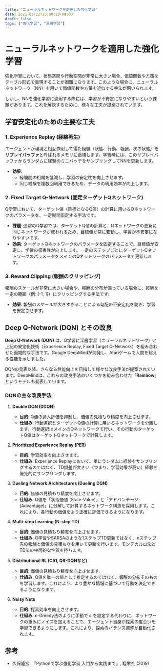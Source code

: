 ```yaml
---
title: "ニューラルネットワークを適用した強化学習"
date: 2021-03-22T10:00:23+09:00
draft: false
tags: ["強化学習", "深層学習"] 
---
```

<!--more-->
# ニューラルネットワークを適用した強化学習

強化学習において、状態空間や行動空間が非常に大きい場合、価値関数や方策をテーブル形式で表現することが困難になります。このような場合に、ニューラルネットワーク（NN）を用いて価値関数や方策を近似する手法が用いられます。

しかし、NNを強化学習に適用する際には、学習が不安定になりやすいという課題があります。これを解決するために、様々な工夫が提案されています。

## 学習安定化のための主要な工夫

### 1. Experience Replay (経験再生)

エージェントが環境と相互作用して得た経験（状態、行動、報酬、次の状態）を**リプレイバッファ**と呼ばれるメモリに蓄積します。学習時には、このリプレイバッファからランダムに経験のミニバッチをサンプリングしてNNを更新します。

-   **効果**:
    -   経験間の相関を低減し、学習の安定性を向上させます。
    -   同じ経験を複数回利用できるため、データの利用効率が向上します。

### 2. Fixed Target Q-Network (固定ターゲットQネットワーク)

Q学習において、ターゲット値（目標となるQ値）の計算に用いるQネットワークのパラメータを、一定期間固定する手法です。

-   **課題**: 通常のQ学習では、ターゲットQ値の計算と、Qネットワークの更新に同じネットワークが使われるため、目標値が常に変動し、学習が不安定になりやすいです。
-   **効果**: ターゲットQネットワークのパラメータを固定することで、目標値が安定し、学習の収束性が向上します。一定のステップごとにターゲットQネットワークのパラメータをメインのQネットワークのパラメータで更新します。

### 3. Reward Clipping (報酬のクリッピング)

報酬のスケールが非常に大きい場合や、報酬の分布が偏っている場合に、報酬を一定の範囲（例: [-1, 1]）にクリッピングする手法です。

-   **効果**: 報酬のスケールが大きすぎることによる勾配の不安定化を防ぎ、学習を安定させます。

## Deep Q-Network (DQN) とその改良

**Deep Q-Network (DQN)** は、Q学習に深層学習（ニューラルネットワーク）と上記の安定化技術（Experience Replay, Fixed Target Q-Network）を組み合わせた画期的な手法です。Google DeepMindが開発し、Atariゲームで人間を超える性能を示しました。

DQNの発表以降、さらなる性能向上を目指して様々な改良手法が提案されています。DeepMindは、これらの改良手法のいくつかを組み合わせた「**Rainbow**」というモデルも発表しています。

### DQNの主な改良手法

1.  **Double DQN (DDQN)**
    -   **目的**: Q値の過大評価を抑制し、価値の見積もり精度を向上させます。
    -   **仕組み**: 行動選択とターゲットQ値の計算に用いるネットワークを分離します。行動選択はメインのQネットワークで行い、その行動のターゲットQ値はターゲットQネットワークで計算します。

2.  **Prioritized Experience Replay (PER)**
    -   **目的**: 学習効率を向上させます。
    -   **仕組み**: Experience Replayにおいて、単にランダムに経験をサンプリングするのではなく、TD誤差が大きい（つまり、学習効果が高い）経験を優先的にサンプリングします。

3.  **Dueling Network Architectures (Dueling DQN)**
    -   **目的**: 価値の見積もり精度を向上させます。
    -   **仕組み**: Q値を「状態価値 (State-Value)」と「アドバンテージ (Advantage)」に分解して計算するネットワーク構造を採用します。これにより、各行動の価値をより正確に評価できるようになります。

4.  **Multi-step Learning (N-step TD)**
    -   **目的**: 価値の見積もり精度を向上させます。
    -   **仕組み**: Q学習やSARSAのような1ステップTD更新ではなく、nステップ先の報酬と価値の見積もりを用いて更新を行います。モンテカルロ法とTD法の中間的な性質を持ちます。

5.  **Distributional RL (C51, QR-DQNなど)**
    -   **目的**: 価値の見積もり精度を向上させます。
    -   **仕組み**: Q値を単一の値として推定するのではなく、報酬の分布そのものを学習します。これにより、より豊かな情報に基づいて行動を決定できるようになります。

6.  **Noisy Nets**
    -   **目的**: 探索効率を向上させます。
    -   **仕組み**: ε-Greedy法のように手動で ε を設定する代わりに、ネットワークの重みにノイズを加えることで、エージェント自身が探索の度合いを学習できるようにします。これにより、探索のバランス調整が自動化されます。

## 参考
-   久保隆宏, 『Pythonで学ぶ強化学習 入門から実践まで』, 翔栄社 (2019)